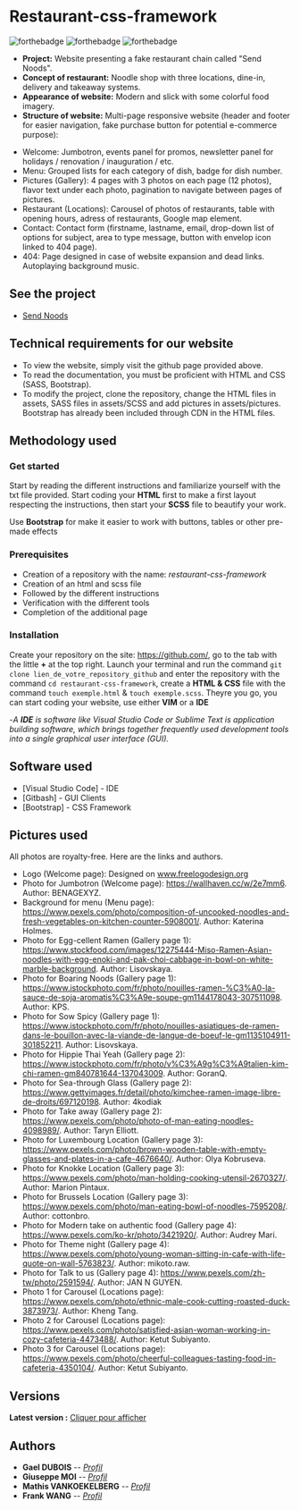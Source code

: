 # Restaurant-css-framework
![forthebadge](https://forthebadge.com/images/badges/uses-html.svg) ![forthebadge](https://forthebadge.com/images/badges/uses-css.svg) ![forthebadge](https://forthebadge.com/images/badges/for-robots.svg)

- **Project:** Website presenting a fake restaurant chain called "Send Noods".
- **Concept of restaurant:** Noodle shop with three locations, dine-in, delivery and takeaway systems.
- **Appearance of website:** Modern and slick with some colorful food imagery.
- **Structure of website:** Multi-page responsive website (header and footer for easier navigation, fake purchase button for potential e-commerce purpose):
* Welcome: Jumbotron, events panel for promos, newsletter panel for holidays / renovation / inauguration / etc.
* Menu: Grouped lists for each category of dish, badge for dish number.
* Pictures (Gallery): 4 pages with 3 photos on each page (12 photos), flavor text under each photo, pagination to navigate between pages of pictures.
* Restaurant (Locations): Carousel of photos of restaurants, table with opening hours, adress of restaurants, Google map element.
* Contact: Contact form (firstname, lastname, email, drop-down list of options for subject, area to type message, button with envelop icon linked to 404 page).
* 404: Page designed in case of website expansion and dead links. Autoplaying background music.

## See the project

- <a href="https://giuseppemoi.github.io/restaurant-css-framework/index.html" target="_blank">Send Noods</a>

## Technical requirements for our website

- To view the website, simply visit the github page provided above.
- To read the documentation, you must be proficient with HTML and CSS (SASS, Bootstrap).
- To modify the project, clone the repository, change the HTML files in assets, SASS files in assets/SCSS and add pictures in assets/pictures. Bootstrap has already been included through CDN in the HTML files.

## Methodology used
### Get started 
Start by reading the different instructions and familiarize yourself with the txt file provided.
Start coding your **HTML** first to make a first layout respecting the instructions,
then start your **SCSS** file to beautify your work.

Use **Bootstrap** for make it easier to work with buttons, tables or other pre-made effects

### Prerequisites

- Creation of a repository with the name: *restaurant-css-framework*
- Creation of an html and scss file
- Followed by the different instructions
- Verification with the different tools
- Completion of the additional page

### Installation

Create your repository on the site: https://github.com/, go to the tab with the little **+** at the top right.
Launch your terminal and run the command ``git clone lien_de_votre_repository_github`` and enter the repository with the command ``cd restaurant-css-framework``,
create a **HTML & CSS** file with the command ``touch exemple.html`` & ``touch exemple.scss``.
Theyre you go, you can start coding your website, use either **VIM** or a **IDE**

 -*A **IDE** is software like Visual Studio Code or Sublime Text is application building software, which brings together frequently used development tools into a single graphical user interface (GUI).*


## Software used

* [Visual Studio Code] - IDE
* [Gitbash] - GUI Clients
* [Bootstrap] - CSS Framework

## Pictures used
All photos are royalty-free. Here are the links and authors.
- Logo (Welcome page): Designed on www.freelogodesign.org
- Photo for Jumbotron (Welcome page): https://wallhaven.cc/w/2e7mm6. Author: BENAGEXYZ.
- Background for menu (Menu page): https://www.pexels.com/photo/composition-of-uncooked-noodles-and-fresh-vegetables-on-kitchen-counter-5908001/. Author: Katerina Holmes.
- Photo for Egg-cellent Ramen (Gallery page 1): https://www.stockfood.com/images/12275444-Miso-Ramen-Asian-noodles-with-egg-enoki-and-pak-choi-cabbage-in-bowl-on-white-marble-background. Author: Lisovskaya.
- Photo for Boaring Noods (Gallery page 1): https://www.istockphoto.com/fr/photo/nouilles-ramen-%C3%A0-la-sauce-de-soja-aromatis%C3%A9e-soupe-gm1144178043-307511098. Author: KPS.
- Photo for Sow Spicy (Gallery page 1): https://www.istockphoto.com/fr/photo/nouilles-asiatiques-de-ramen-dans-le-bouillon-avec-la-viande-de-langue-de-boeuf-le-gm1135104911-301852211. Author: Lisovskaya.
- Photo for Hippie Thai Yeah (Gallery page 2): https://www.istockphoto.com/fr/photo/v%C3%A9g%C3%A9talien-kim-chi-ramen-gm840781644-137043009. Author: GoranQ.
- Photo for Sea-through Glass (Gallery page 2): https://www.gettyimages.fr/detail/photo/kimchee-ramen-image-libre-de-droits/697120198. Author: 4kodiak
- Photo for Take away (Gallery page 2): https://www.pexels.com/photo/photo-of-man-eating-noodles-4098989/. Author: Taryn Elliott.
- Photo for Luxembourg Location (Gallery page 3): https://www.pexels.com/photo/brown-wooden-table-with-empty-glasses-and-plates-in-a-cafe-4676640/. Author: Olya Kobruseva.
- Photo for Knokke Location (Gallery page 3): https://www.pexels.com/photo/man-holding-cooking-utensil-2670327/. Author: Marion Pintaux.
- Photo for Brussels Location (Gallery page 3): https://www.pexels.com/photo/man-eating-bowl-of-noodles-7595208/. Author: cottonbro.
- Photo for Modern take on authentic food (Gallery page 4): https://www.pexels.com/ko-kr/photo/3421920/. Author: Audrey Mari. 
- Photo for Theme night (Gallery page 4): https://www.pexels.com/photo/young-woman-sitting-in-cafe-with-life-quote-on-wall-5763823/. Author: mikoto.raw.
- Photo for Talk to us (Gallery page 4): https://www.pexels.com/zh-tw/photo/2591594/. Author: JAN N GUYEN.
- Photo 1 for Carousel (Locations page): https://www.pexels.com/photo/ethnic-male-cook-cutting-roasted-duck-3873973/. Author: Kheng Tang.
- Photo 2 for Carousel (Locations page): https://www.pexels.com/photo/satisfied-asian-woman-working-in-cozy-cafeteria-4473488/. Author: Ketut Subiyanto.
- Photo 3 for Carousel (Locations page): https://www.pexels.com/photo/cheerful-colleagues-tasting-food-in-cafeteria-4350104/. Author: Ketut Subiyanto.

## Versions

**Latest version :** [Cliquer pour afficher](https://github.com/Giuseppemoi/restaurant-css-framework/releases/tag/v1.0)

## Authors

* **Gael DUBOIS** -- *[Profil](https://github.com/DuboisGael)*
* **Giuseppe MOI** -- *[Profil](https://github.com/Giuseppemoi)*
* **Mathis VANKOEKELBERG** -- *[Profil](https://github.com/MathisVkg)*
* **Frank WANG** -- *[Profil](https://github.com/FrankZiWANG-dev)*

